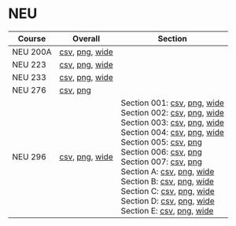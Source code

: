 # NEU

| Course | Overall | Section |
| ------ | ------- | ------- |
| NEU 200A | [csv](https://github.com/UCSD-Historical-Enrollment-Data/2023Fall/blob/main/overall/NEU%20200A.csv), [png](https://raw.githubusercontent.com/UCSD-Historical-Enrollment-Data/2023Fall/main/plot_overall/NEU%20200A.png), [wide](https://raw.githubusercontent.com/UCSD-Historical-Enrollment-Data/2023Fall/main/plot_overall_wide/NEU%20200A.png) |  |
| NEU 223 | [csv](https://github.com/UCSD-Historical-Enrollment-Data/2023Fall/blob/main/overall/NEU%20223.csv), [png](https://raw.githubusercontent.com/UCSD-Historical-Enrollment-Data/2023Fall/main/plot_overall/NEU%20223.png), [wide](https://raw.githubusercontent.com/UCSD-Historical-Enrollment-Data/2023Fall/main/plot_overall_wide/NEU%20223.png) |  |
| NEU 233 | [csv](https://github.com/UCSD-Historical-Enrollment-Data/2023Fall/blob/main/overall/NEU%20233.csv), [png](https://raw.githubusercontent.com/UCSD-Historical-Enrollment-Data/2023Fall/main/plot_overall/NEU%20233.png), [wide](https://raw.githubusercontent.com/UCSD-Historical-Enrollment-Data/2023Fall/main/plot_overall_wide/NEU%20233.png) |  |
| NEU 276 | [csv](https://github.com/UCSD-Historical-Enrollment-Data/2023Fall/blob/main/overall/NEU%20276.csv), [png](https://raw.githubusercontent.com/UCSD-Historical-Enrollment-Data/2023Fall/main/plot_overall/NEU%20276.png) |  |
| NEU 296 | [csv](https://github.com/UCSD-Historical-Enrollment-Data/2023Fall/blob/main/overall/NEU%20296.csv), [png](https://raw.githubusercontent.com/UCSD-Historical-Enrollment-Data/2023Fall/main/plot_overall/NEU%20296.png), [wide](https://raw.githubusercontent.com/UCSD-Historical-Enrollment-Data/2023Fall/main/plot_overall_wide/NEU%20296.png) | Section 001: [csv](https://github.com/UCSD-Historical-Enrollment-Data/2023Fall/blob/main/section/NEU%20296_001.csv), [png](https://raw.githubusercontent.com/UCSD-Historical-Enrollment-Data/2023Fall/main/plot_section/NEU%20296_001.png), [wide](https://raw.githubusercontent.com/UCSD-Historical-Enrollment-Data/2023Fall/main/plot_section_wide/NEU%20296_001.png)<br>Section 002: [csv](https://github.com/UCSD-Historical-Enrollment-Data/2023Fall/blob/main/section/NEU%20296_002.csv), [png](https://raw.githubusercontent.com/UCSD-Historical-Enrollment-Data/2023Fall/main/plot_section/NEU%20296_002.png), [wide](https://raw.githubusercontent.com/UCSD-Historical-Enrollment-Data/2023Fall/main/plot_section_wide/NEU%20296_002.png)<br>Section 003: [csv](https://github.com/UCSD-Historical-Enrollment-Data/2023Fall/blob/main/section/NEU%20296_003.csv), [png](https://raw.githubusercontent.com/UCSD-Historical-Enrollment-Data/2023Fall/main/plot_section/NEU%20296_003.png), [wide](https://raw.githubusercontent.com/UCSD-Historical-Enrollment-Data/2023Fall/main/plot_section_wide/NEU%20296_003.png)<br>Section 004: [csv](https://github.com/UCSD-Historical-Enrollment-Data/2023Fall/blob/main/section/NEU%20296_004.csv), [png](https://raw.githubusercontent.com/UCSD-Historical-Enrollment-Data/2023Fall/main/plot_section/NEU%20296_004.png), [wide](https://raw.githubusercontent.com/UCSD-Historical-Enrollment-Data/2023Fall/main/plot_section_wide/NEU%20296_004.png)<br>Section 005: [csv](https://github.com/UCSD-Historical-Enrollment-Data/2023Fall/blob/main/section/NEU%20296_005.csv), [png](https://raw.githubusercontent.com/UCSD-Historical-Enrollment-Data/2023Fall/main/plot_section/NEU%20296_005.png)<br>Section 006: [csv](https://github.com/UCSD-Historical-Enrollment-Data/2023Fall/blob/main/section/NEU%20296_006.csv), [png](https://raw.githubusercontent.com/UCSD-Historical-Enrollment-Data/2023Fall/main/plot_section/NEU%20296_006.png)<br>Section 007: [csv](https://github.com/UCSD-Historical-Enrollment-Data/2023Fall/blob/main/section/NEU%20296_007.csv), [png](https://raw.githubusercontent.com/UCSD-Historical-Enrollment-Data/2023Fall/main/plot_section/NEU%20296_007.png)<br>Section A: [csv](https://github.com/UCSD-Historical-Enrollment-Data/2023Fall/blob/main/section/NEU%20296_A.csv), [png](https://raw.githubusercontent.com/UCSD-Historical-Enrollment-Data/2023Fall/main/plot_section/NEU%20296_A.png), [wide](https://raw.githubusercontent.com/UCSD-Historical-Enrollment-Data/2023Fall/main/plot_section_wide/NEU%20296_A.png)<br>Section B: [csv](https://github.com/UCSD-Historical-Enrollment-Data/2023Fall/blob/main/section/NEU%20296_B.csv), [png](https://raw.githubusercontent.com/UCSD-Historical-Enrollment-Data/2023Fall/main/plot_section/NEU%20296_B.png), [wide](https://raw.githubusercontent.com/UCSD-Historical-Enrollment-Data/2023Fall/main/plot_section_wide/NEU%20296_B.png)<br>Section C: [csv](https://github.com/UCSD-Historical-Enrollment-Data/2023Fall/blob/main/section/NEU%20296_C.csv), [png](https://raw.githubusercontent.com/UCSD-Historical-Enrollment-Data/2023Fall/main/plot_section/NEU%20296_C.png), [wide](https://raw.githubusercontent.com/UCSD-Historical-Enrollment-Data/2023Fall/main/plot_section_wide/NEU%20296_C.png)<br>Section D: [csv](https://github.com/UCSD-Historical-Enrollment-Data/2023Fall/blob/main/section/NEU%20296_D.csv), [png](https://raw.githubusercontent.com/UCSD-Historical-Enrollment-Data/2023Fall/main/plot_section/NEU%20296_D.png), [wide](https://raw.githubusercontent.com/UCSD-Historical-Enrollment-Data/2023Fall/main/plot_section_wide/NEU%20296_D.png)<br>Section E: [csv](https://github.com/UCSD-Historical-Enrollment-Data/2023Fall/blob/main/section/NEU%20296_E.csv), [png](https://raw.githubusercontent.com/UCSD-Historical-Enrollment-Data/2023Fall/main/plot_section/NEU%20296_E.png), [wide](https://raw.githubusercontent.com/UCSD-Historical-Enrollment-Data/2023Fall/main/plot_section_wide/NEU%20296_E.png) |
